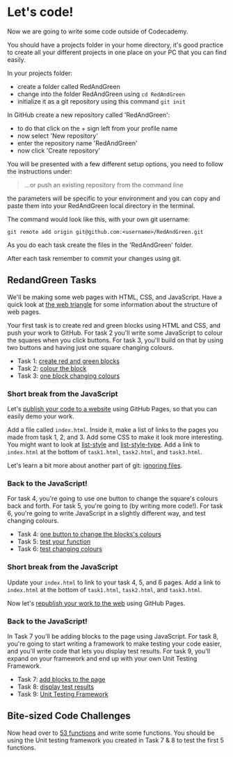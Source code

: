# Let's code!

Now we are going to write some code outside of Codecademy.

You should have a projects folder in your home directory, it's good practice to create all your different projects in one place on your PC that you can find easily.

In your projects folder:

* create a folder called RedAndGreen
* change into the folder RedAndGreen using `cd RedAndGreen`
* initialize it as a git repository using this command `git init`

In GitHub create a new repository called 'RedAndGreen':

* to do that click on the + sign left from your profile name
* now select 'New repository'
* enter the repository name 'RedAndGreen'
* now click 'Create repository'

You will be presented with a few different setup options, you need to follow the instructions under:

> ...or push an existing repository from the command line

the parameters will be specific to your environment and you can copy and paste them into your RedAndGreen local directory in the terminal.  

The command would look like this, with your own git username:

```
git remote add origin git@github.com:<username>/RedAndGreen.git
```

As you do each task create the files in the 'RedAndGreen' folder.

After each task remember to commit your changes using git.

## RedandGreen Tasks  

We'll be making some web pages with HTML, CSS, and JavaScript. Have a quick look at [the web triangle](the-web-triangle.md) for some information about the structure of web pages.

Your first task is to create red and green blocks using HTML and CSS, and push your work to GitHub. For task 2 you'll write some JavaScript to colour the squares when you click buttons. For task 3, you'll build on that by using two buttons and having just one square changing colours.

* Task 1: [create red and green blocks](t1-create-red-and-green-blocks.md)
* Task 2: [colour the block](t2-colour-the-blocks.md)
* Task 3: [one block changing colours](t3-one-square-changing-colours.md)

### Short break from the JavaScript

Let's [publish your code to a website](publish-your-code-to-a-website.md) using GitHub Pages, so that you can easily demo your work.

Add a file called `index.html`. Inside it, make a list of links to the pages you made from task 1, 2, and 3. Add some CSS to make it look more interesting. You might want to look at [list-style](https://developer.mozilla.org/en-US/docs/Web/CSS/list-style) and  [list-style-type](https://developer.mozilla.org/en-US/docs/Web/CSS/list-style-type). Add a link to `index.html` at the bottom of `task1.html`, `task2.html`, and `task3.html`.

Let's learn a bit more about another part of git: [ignoring files](gitignore.md).

### Back to the JavaScript!

For task 4, you're going to use one button to change the square's colours back and forth. For task 5, you're going to (by writing more code!). For task 6, you're going to write JavaScript in a slightly different way, and test changing colours.

* Task 4: [one button to change the blocks's colours](t4-one-button-to-change-block-colours.md)
* Task 5: [test your function](t5-test-your-function.md)
* Task 6: [test changing colours](t6-test-changing-colours.md)

### Short break from the JavaScript

Update your `index.html` to link to your task 4, 5, and 6 pages. Add a link to `index.html` at the bottom of `task1.html`, `task2.html`, and `task3.html`.  

Now let's [republish your work to the web](republish-your-work-to-the-web.md) using GitHub Pages.

### Back to the JavaScript!

In Task 7 you'll be adding blocks to the page using JavaScript. For task 8, you're going to start writing a framework to make testing your code easier, and you'll write code that lets you display test results. For task 9, you'll expand on your framework and end up with your own Unit Testing Framework.

* Task 7: [add blocks to the page](t7-add-blocks-to-the-page.md)
* Task 8: [display test results](t8-display-test-results.md)
* Task 9: [Unit Testing Framework](t9-unit-testing-framework.md)

## Bite-sized Code Challenges

Now head over to [53 functions](https://github.com/codex-academy/53functions/blob/master/README.md) and write some functions. You should be using the Unit testing framework you created in Task 7 & 8 to test the first 5 functions.
